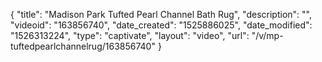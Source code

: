 {
    "title": "Madison Park Tufted Pearl Channel Bath Rug",
    "description": "",
    "videoid": "163856740",
    "date_created": "1525886025",
    "date_modified": "1526313224",
    "type": "captivate",
    "layout": "video",
    "url": "\/v\/mp-tuftedpearlchannelrug\/163856740"
}